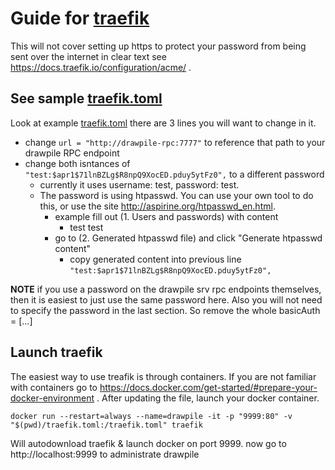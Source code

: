 # Guide for [traefik](https://traefik.io)

This will not cover setting up https to protect your password from being sent over the internet in clear text see https://docs.traefik.io/configuration/acme/ .

## See sample [traefik.toml](traefik.toml)
Look at example [traefik.toml](traefik.toml) there are 3 lines you will want to change in it.

* change `url = "http://drawpile-rpc:7777"` to reference that path to your drawpile RPC endpoint
* change both isntances of `"test:$apr1$71lnBZLg$R8npQ9XocED.pduy5ytFz0",` to a different password 
    * currently it uses username: test, password: test.
    * The password is using htpasswd. You can use your own tool to do this, or use the site http://aspirine.org/htpasswd_en.html.
        * example fill out (1. Users and passwords) with content 
            * test test
        * go to (2. Generated htpasswd file) and click "Generate htpasswd content"
            * copy generated content into previous line `"test:$apr1$71lnBZLg$R8npQ9XocED.pduy5ytFz0",`



**NOTE** if you use a password on the drawpile srv rpc endpoints themselves, then it is easiest to just use the same password here. Also you will not need to specify the password in the last section. So remove the whole basicAuth = [...]


## Launch traefik

The easiest way to use treafik is through containers. If you are not familiar with containers go to https://docs.docker.com/get-started/#prepare-your-docker-environment . After updating the file, launch your docker container.

`docker run --restart=always --name=drawpile -it -p "9999:80" -v "$(pwd)/traefik.toml:/traefik.toml" traefik`

Will autodownload traefik & launch docker on port 9999. now go to http://localhost:9999 to administrate drawpile
